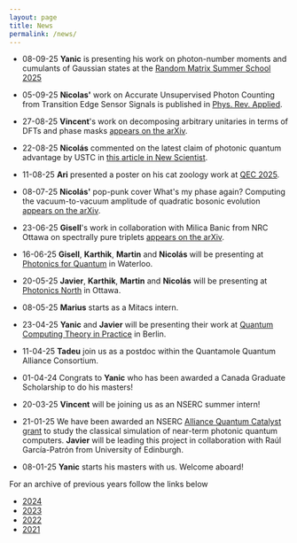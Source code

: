 ```yaml
---
layout: page
title: News  
permalink: /news/
---
```


* 08-09-25 **Yanic** is presenting his work on photon-number moments and cumulants of Gaussian states at the [Random Matrix Summer School 2025](https://benoitcollins.github.io/rmt2025/)

* 05-09-25 **Nicolas'** work on Accurate Unsupervised Photon Counting from Transition Edge Sensor Signals is published in [Phys. Rev. Applied](https://doi.org/10.1103/c11p-d13h).

* 27-08-25 **Vincent**'s work on decomposing arbitrary unitaries in terms of DFTs and phase masks [appears on the arXiv](https://arxiv.org/pdf/2508.20010).

* 22-08-25 **Nicolás** commented on the latest claim of photonic quantum advantage by USTC in [this article in New Scientist](https://www.newscientist.com/article/2493459-another-quantum-computer-reached-quantum-advantage-does-it-matter/).

* 11-08-25 **Ari** presented  a poster on his cat zoology work at [QEC 2025](https://qec25.yalepages.org/).

* 08-07-25 **Nicolás'** pop-punk cover What's my phase again? Computing the vacuum-to-vacuum amplitude of quadratic bosonic evolution [appears on the arXiv](https://arxiv.org/abs/2507.06154).

* 23-06-25 **Gisell**'s work in collaboration with Milica Banic from NRC Ottawa on spectrally pure triplets [appears on the arXiv](https://arxiv.org/abs/2506.15810).


* 16-06-25 **Gisell**, **Karthik**, **Martin** and **Nicolás** will be presenting at [Photonics for Quantum](https://spie.org/conferences-and-exhibitions/photonics-for-quantum) in Waterloo.

* 20-05-25 **Javier**, **Karthik**, **Martin** and **Nicolás** will be presenting at [Photonics North](https://www.photonicsnorth.com/en) in Ottawa.

* 08-05-25 **Marius** starts as a Mitacs intern.

* 23-04-25 **Yanic** and **Javier** will be presenting their work at [Quantum Computing Theory in Practice](https://qctip2025.com/) in Berlin.

* 11-04-25 **Tadeu** join us as a postdoc within the Quantamole Quantum Alliance Consortium.

* 01-04-24 Congrats to **Yanic** who has been awarded a Canada Graduate Scholarship to do his masters!

* 20-03-25 **Vincent** will be joining us as an NSERC summer intern!

* 21-01-25 We have been awarded an NSERC [Alliance Quantum Catalyst grant](https://www.polymtl.ca/carrefour-actualite/nouvelles/6-millions-de-dollars-pour-des-projets-en-quantique-polytechnique-montreal) to study the classical simulation of near-term photonic quantum computers. **Javier** will be leading this project in collaboration with Raúl García-Patrón from University of Edinburgh.

* 08-01-25 **Yanic** starts his masters with us. Welcome aboard!


For an archive of previous years follow the links below
* [2024](https://polyquantique.github.io/2024/) 
* [2023](https://polyquantique.github.io/2023/) 
* [2022](https://polyquantique.github.io/2022/) 
* [2021](https://polyquantique.github.io/2021/) 

